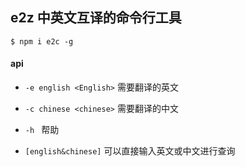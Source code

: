 ## e2z 中英文互译的命令行工具

``` $ npm i e2c -g ```

#### api

- `-e english <English>` 需要翻译的英文

* `-c chinese <chinese>` 需要翻译的中文

* `-h ` 帮助

* `[english&chinese]` 可以直接输入英文或中文进行查询

  

  



